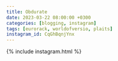 ```yaml
---
title: Obdurate
date: 2023-03-22 08:00:00 +0300
categories: [blogging, instagram]
tags: [eurorack, worldofversio, plaits]
instagram_id: CqGhBqnjYnx
---
```


{% include instagram.html %}